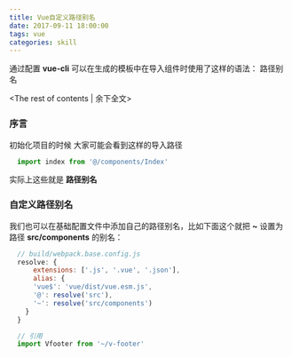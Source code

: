 ```yaml
---
title: Vue自定义路径别名
date: 2017-09-11 18:00:00
tags: vue
categories: skill
---
```


通过配置 **vue-cli** 可以在生成的模板中在导入组件时使用了这样的语法： 路径别名

<!-- more -->
<The rest of contents | 余下全文>

### 序言

初始化项目的时候 大家可能会看到这样的导入路径

``` javascript
  import index from '@/components/Index'
```

实际上这些就是 **路径别名**

### 自定义路径别名

我们也可以在基础配置文件中添加自己的路径别名，比如下面这个就把 **~** 设置为路径 **src/components** 的别名：

``` javascript
  // build/webpack.base.config.js
  resolve: {
      extensions: ['.js', '.vue', '.json'],
      alias: {
      'vue$': 'vue/dist/vue.esm.js',
      '@': resolve('src'),
      '~': resolve('src/components')
    }
  }

  // 引用
  import Vfooter from '~/v-footer'
```